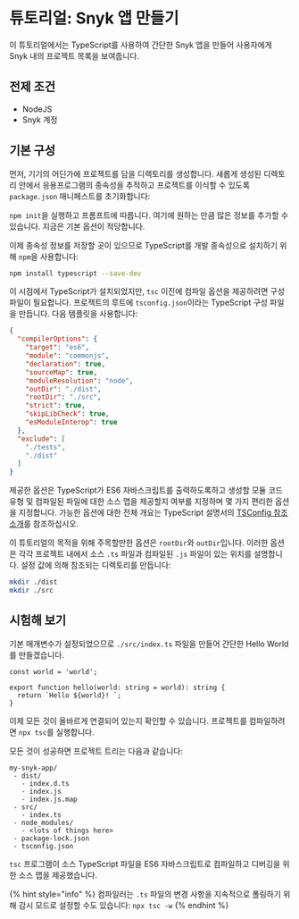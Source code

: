 # 튜토리얼: Snyk 앱 만들기

이 튜토리얼에서는 TypeScript를 사용하여 간단한 Snyk 앱을 만들어 사용자에게 Snyk 내의 프로젝트 목록을 보여줍니다.

## 전제 조건

* NodeJS
* Snyk 계정

## 기본 구성

먼저, 기기의 어딘가에 프로젝트를 담을 디렉토리를 생성합니다. 새롭게 생성된 디렉토리 안에서 응용프로그램의 종속성을 추적하고 프로젝트를 이식할 수 있도록 `package.json` 매니페스트를 초기화합니다:

`npm init`을 실행하고 프롬프트에 따릅니다. 여기에 원하는 만큼 많은 정보를 추가할 수 있습니다. 지금은 기본 옵션이 적당합니다.

이제 종속성 정보를 저장할 곳이 있으므로 TypeScript를 개발 종속성으로 설치하기 위해 `npm`을 사용합니다:

```bash
npm install typescript --save-dev
```

이 시점에서 TypeScript가 설치되었지만, `tsc` 이진에 컴파일 옵션을 제공하려면 구성 파일이 필요합니다. 프로젝트의 루트에 `tsconfig.json`이라는 TypeScript 구성 파일을 만듭니다. 다음 템플릿을 사용합니다:

```json
{
  "compilerOptions": {
    "target": "es6",
    "module": "commonjs",
    "declaration": true,
    "sourceMap": true,
    "moduleResolution": "node",
    "outDir": "./dist",
    "rootDir": "./src",
    "strict": true,
    "skipLibCheck": true,
    "esModuleInterop": true
  },
  "exclude": [
    "./tests",
    "./dist"
  ]
}
```

제공한 옵션은 TypeScript가 ES6 자바스크립트를 출력하도록하고 생성할 모듈 코드 유형 및 컴파일된 파일에 대한 소스 맵을 제공할지 여부를 지정하며 몇 가지 편리한 옵션을 지정합니다. 가능한 옵션에 대한 전체 개요는 TypeScript 설명서의 [TSConfig 참조 소개](https://aka.ms/tsconfig.json)를 참조하십시오.

이 튜토리얼의 목적을 위해 주목할만한 옵션은 `rootDir`와 `outDir`입니다. 이러한 옵션은 각각 프로젝트 내에서 소스 `.ts` 파일과 컴파일된 `.js` 파일이 있는 위치를 설명합니다. 설정 값에 의해 참조되는 디렉토리를 만듭니다:

```bash
mkdir ./dist
mkdir ./src
```

## 시험해 보기

기본 매개변수가 설정되었으므로 `./src/index.ts` 파일을 만들어 간단한 Hello World를 만들겠습니다.

```
const world = 'world';

export function hello(world: string = world): string {
  return `Hello ${world}! `;
}
```

이제 모든 것이 올바르게 연결되어 있는지 확인할 수 있습니다. 프로젝트를 컴파일하려면 `npx tsc`를 실행합니다.

모든 것이 성공하면 프로젝트 트리는 다음과 같습니다:

```
my-snyk-app/
 - dist/
   - index.d.ts
   - index.js
   - index.js.map
 - src/
   - index.ts
 - node_modules/
   - <lots of things here>
 - package-lock.json
 - tsconfig.json
```

`tsc` 프로그램이 소스 TypeScript 파일을 ES6 자바스크립트로 컴파일하고 디버깅을 위한 소스 맵을 제공했습니다.

{% hint style="info" %}
컴파일러는 `.ts` 파일의 변경 사항을 지속적으로 폴링하기 위해 감시 모드로 설정할 수도 있습니다: `npx tsc -w`
{% endhint %}